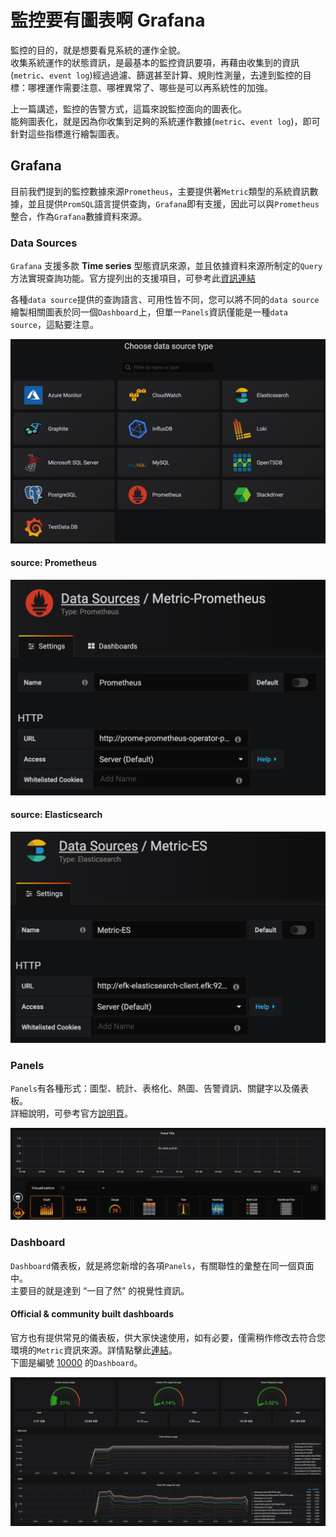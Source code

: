 # 監控要有圖表啊 Grafana

監控的目的，就是想要看見系統的運作全貌。  
收集系統運作的狀態資訊，是最基本的監控資訊要項，再藉由收集到的資訊\(`metric`、`event log`\)經過過濾、篩選甚至計算、規則性測量，去達到監控的目標：哪裡運作需要注意、哪裡異常了、哪些是可以再系統性的加強。

上一篇講述，監控的告警方式，這篇來說監控面向的圖表化。  
能夠圖表化，就是因為你收集到足夠的系統運作數據\(`metric`、`event log`\)，即可針對這些指標進行繪製圖表。

## Grafana

目前我們提到的監控數據來源`Prometheus`，主要提供著`Metric`類型的系統資訊數據，並且提供`PromSQL`語言提供查詢，`Grafana`即有支援，因此可以與`Prometheus`整合，作為`Grafana`數據資料來源。

### Data Sources

`Grafana` 支援多款 **Time series** 型態資訊來源，並且依據資料來源所制定的`Query`方法實現查詢功能。官方提列出的支援項目，可參考此[資訊連結](https://grafana.com/docs/features/datasources/#supported-data-sources)

各種`data source`提供的查詢語言、可用性皆不同，您可以將不同的`data source`繪製相關圖表於同一個`Dashboard`上，但單一`Panels`資訊僅能是一種`data source`，這點要注意。

![](../.gitbook/assets/image%20%285%29.png)

#### source: Prometheus

![](../.gitbook/assets/image%20%283%29.png)

#### source: Elasticsearch

![](../.gitbook/assets/image%20%284%29.png)

### Panels

`Panels`有各種形式：圖型、統計、表格化、熱圖、告警資訊、關鍵字以及儀表板。  
詳細說明，可參考官方[說明頁](https://grafana.com/docs/features/panels/)。

![](../.gitbook/assets/image%20%289%29.png)

### Dashboard

`Dashboard`儀表板，就是將您新增的各項`Panels`，有關聯性的彙整在同一個頁面中。  
主要目的就是達到 “一目了然” 的視覺性資訊。

#### Official & community built dashboards

官方也有提供常見的儀表板，供大家快速使用，如有必要，僅需稍作修改去符合您環境的`Metric`資訊來源。詳情點擊此[連結](https://grafana.com/grafana/dashboards)。  
下圖是編號 [10000](https://grafana.com/grafana/dashboards/10000) 的`Dashboard`。

![](../.gitbook/assets/image%20%288%29.png)



